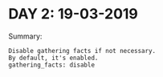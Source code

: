 DAY 2: 19-03-2019
=================

Summary:

    Disable gathering facts if not necessary.
    By default, it's enabled. 
    gathering_facts: disable
    
